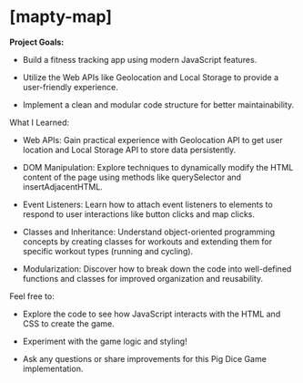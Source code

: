 # [mapty-map]

**Project Goals:**

* Build a fitness tracking app using modern JavaScript features.

* Utilize the Web APIs like Geolocation and Local Storage to provide a user-friendly experience.

* Implement a clean and modular code structure for better maintainability.

What I Learned:

* Web APIs: Gain practical experience with Geolocation API to get user location and Local Storage API to store data persistently.

* DOM Manipulation: Explore techniques to dynamically modify the HTML content of the page using methods like querySelector and insertAdjacentHTML.

* Event Listeners: Learn how to attach event listeners to elements to respond to user interactions like button clicks and map clicks.

* Classes and Inheritance: Understand object-oriented programming concepts by creating classes for workouts and extending them for specific workout types (running and cycling).

* Modularization: Discover how to break down the code into well-defined functions and classes for improved organization and reusability.

Feel free to:

* Explore the code to see how JavaScript interacts with the HTML and CSS to create the game.

* Experiment with the game logic and styling!

* Ask any questions or share improvements for this Pig Dice Game implementation.
